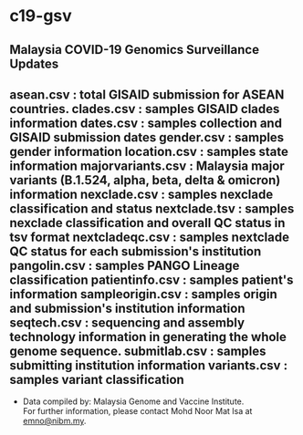 # c19-gsv
<b>Malaysia COVID-19 Genomics Surveillance Updates</b>
-----------------------------------------------------
<b>asean.csv</b> : total GISAID submission for ASEAN countries.
<b>clades.csv</b> : samples GISAID clades information
<b>dates.csv</b> : samples collection and GISAID submission dates
<b>gender.csv</b> : samples gender information
<b>location.csv</b> : samples state information
<b>majorvariants.csv</b> : Malaysia major variants (B.1.524, alpha, beta, delta & omicron) information
<b>nexclade.csv</b> : samples nexclade classification and status
<b>nextclade.tsv</b> : samples nexclade classification and overall QC status in tsv format
<b>nextcladeqc.csv</b> : samples nextclade QC status for each submission's institution
<b>pangolin.csv</b> : samples PANGO Lineage classification
<b>patientinfo.csv</b> : samples patient's information
<b>sampleorigin.csv</b> : samples origin and submission's institution information
<b>seqtech.csv</b> : sequencing and assembly technology information in generating the whole genome sequence.
<b>submitlab.csv</b> : samples submitting institution information
<b>variants.csv</b> : samples variant classification
-------------------------------------------------------
* Data compiled by: Malaysia Genome and Vaccine Institute.<br>
  For further information, please contact Mohd Noor Mat Isa at emno@nibm.my.
